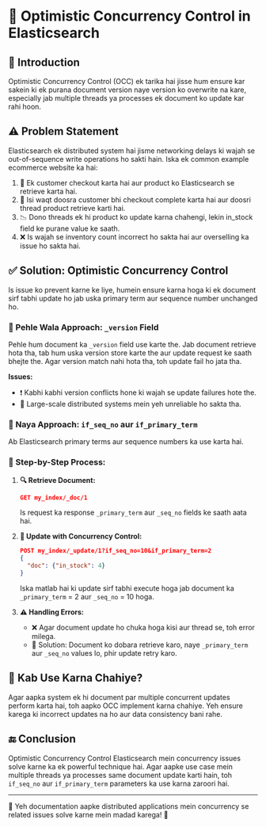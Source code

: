 # 🔄 Optimistic Concurrency Control in Elasticsearch

## 📌 Introduction

Optimistic Concurrency Control (OCC) ek tarika hai jisse hum ensure kar sakein ki ek purana document version naye version ko overwrite na kare, especially jab multiple threads ya processes ek document ko update kar rahi hoon.

## ⚠️ Problem Statement

Elasticsearch ek distributed system hai jisme networking delays ki wajah se out-of-sequence write operations ho sakti hain. Iska ek common example ecommerce website ka hai:

1. 🛒 Ek customer checkout karta hai aur product ko Elasticsearch se retrieve karta hai.
2. 👥 Isi waqt doosra customer bhi checkout complete karta hai aur doosri thread product retrieve karti hai.
3. 📉 Dono threads ek hi product ko update karna chahengi, lekin in_stock field ke purane value ke saath.
4. ❌ Is wajah se inventory count incorrect ho sakta hai aur overselling ka issue ho sakta hai.

## ✅ Solution: Optimistic Concurrency Control

Is issue ko prevent karne ke liye, humein ensure karna hoga ki ek document sirf tabhi update ho jab uska primary term aur sequence number unchanged ho.

### 🔄 Pehle Wala Approach: `_version` Field

Pehle hum document ka `_version` field use karte the. Jab document retrieve hota tha, tab hum uska version store karte the aur update request ke saath bhejte the. Agar version match nahi hota tha, toh update fail ho jata tha.

**Issues:**

- ❗ Kabhi kabhi version conflicts hone ki wajah se update failures hote the.
- 🚧 Large-scale distributed systems mein yeh unreliable ho sakta tha.

### 🔄 Naya Approach: `if_seq_no` aur `if_primary_term`

Ab Elasticsearch primary terms aur sequence numbers ka use karta hai.

### 📌 Step-by-Step Process:

1. **🔍 Retrieve Document:**

   ```json
   GET my_index/_doc/1
   ```

   Is request ka response `_primary_term` aur `_seq_no` fields ke saath aata hai.

2. **🔄 Update with Concurrency Control:**

   ```json
   POST my_index/_update/1?if_seq_no=10&if_primary_term=2
   {
     "doc": {"in_stock": 4}
   }
   ```

   Iska matlab hai ki update sirf tabhi execute hoga jab document ka `_primary_term` = 2 aur `_seq_no` = 10 hoga.

3. **⚠️ Handling Errors:**
   - ❌ Agar document update ho chuka hoga kisi aur thread se, toh error milega.
   - 🔄 Solution: Document ko dobara retrieve karo, naye `_primary_term` aur `_seq_no` values lo, phir update retry karo.

## 📌 Kab Use Karna Chahiye?

Agar aapka system ek hi document par multiple concurrent updates perform karta hai, toh aapko OCC implement karna chahiye. Yeh ensure karega ki incorrect updates na ho aur data consistency bani rahe.

## 🔚 Conclusion

Optimistic Concurrency Control Elasticsearch mein concurrency issues solve karne ka ek powerful technique hai. Agar aapke use case mein multiple threads ya processes same document update karti hain, toh `if_seq_no` aur `if_primary_term` parameters ka use karna zaroori hai.

---

📖 Yeh documentation aapke distributed applications mein concurrency se related issues solve karne mein madad karega! 🚀
